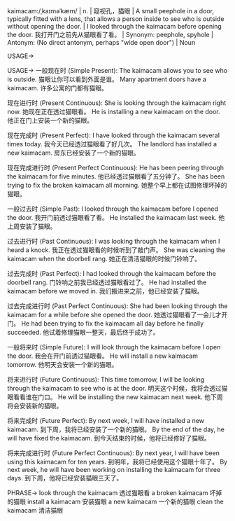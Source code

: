 kaimacam:/ˌkaɪməˈkæm/ | n. | 窥视孔，猫眼 | A small peephole in a door, typically fitted with a lens, that allows a person inside to see who is outside without opening the door. | I looked through the kaimacam before opening the door. 我打开门之前先从猫眼看了看。 | Synonym: peephole, spyhole | Antonym: (No direct antonym, perhaps "wide open door") | Noun

USAGE->

USAGE->
一般现在时 (Simple Present):
The kaimacam allows you to see who is outside. 猫眼让你可以看到外面是谁。
Many apartment doors have a kaimacam. 许多公寓的门都有猫眼。


现在进行时 (Present Continuous):
She is looking through the kaimacam right now. 她现在正在透过猫眼看。
He is installing a new kaimacam on the door. 他正在门上安装一个新的猫眼。


现在完成时 (Present Perfect):
I have looked through the kaimacam several times today. 我今天已经透过猫眼看了好几次。
The landlord has installed a new kaimacam. 房东已经安装了一个新的猫眼。


现在完成进行时 (Present Perfect Continuous):
He has been peering through the kaimacam for five minutes. 他已经透过猫眼看了五分钟了。
She has been trying to fix the broken kaimacam all morning. 她整个早上都在试图修理坏掉的猫眼。


一般过去时 (Simple Past):
I looked through the kaimacam before I opened the door. 我开门前透过猫眼看了看。
He installed the kaimacam last week. 他上周安装了猫眼。


过去进行时 (Past Continuous):
I was looking through the kaimacam when I heard a knock. 我正在透过猫眼看的时候听到了敲门声。
She was cleaning the kaimacam when the doorbell rang. 她正在清洁猫眼的时候门铃响了。


过去完成时 (Past Perfect):
I had looked through the kaimacam before the doorbell rang. 门铃响之前我已经透过猫眼看过了。
He had installed the kaimacam before we moved in. 我们搬进来之前，他已经安装了猫眼。


过去完成进行时 (Past Perfect Continuous):
She had been looking through the kaimacam for a while before she opened the door.  她透过猫眼看了一会儿才开门。
He had been trying to fix the kaimacam all day before he finally succeeded. 他试着修理猫眼一整天，最后终于成功了。


一般将来时 (Simple Future):
I will look through the kaimacam before I open the door. 我会在开门前透过猫眼看。
He will install a new kaimacam tomorrow. 他明天会安装一个新的猫眼。


将来进行时 (Future Continuous):
This time tomorrow, I will be looking through the kaimacam to see who is at the door. 明天这个时候，我将会透过猫眼看看谁在门口。
He will be installing the new kaimacam next week. 他下周将会安装新的猫眼。


将来完成时 (Future Perfect):
By next week, I will have installed a new kaimacam. 到下周，我将已经安装了一个新的猫眼。
By the end of the day, he will have fixed the kaimacam. 到今天结束的时候，他将已经修好了猫眼。


将来完成进行时 (Future Perfect Continuous):
By next year, I will have been using this kaimacam for ten years. 到明年，我将已经使用这个猫眼十年了。
By next week, he will have been working on installing the kaimacam for three days. 到下周，他将已经安装猫眼三天了。


PHRASE->
look through the kaimacam  透过猫眼看
a broken kaimacam  坏掉的猫眼
install a kaimacam  安装猫眼
a new kaimacam  一个新的猫眼
clean the kaimacam 清洁猫眼
